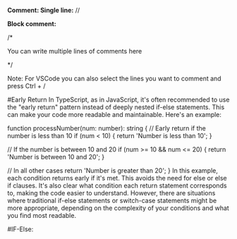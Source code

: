 **Comment: Single line:**
//



**Block comment:**

/*

You can write multiple lines of comments here

*/


Note:
For VSCode you can also select the lines you want to comment and press
Ctrl + /

#Early Return
In TypeScript, as in JavaScript, it's often recommended to use the "early return" pattern instead of deeply nested if-else statements. This can make your code more readable and maintainable. Here's an example:

function processNumber(num: number): string {
  // Early return if the number is less than 10
  if (num < 10) {
    return 'Number is less than 10';
  }

  // If the number is between 10 and 20
  if (num >= 10 && num <= 20) {
    return 'Number is between 10 and 20';
  }

  // In all other cases
  return 'Number is greater than 20';
}
In this example, each condition returns early if it's met. This avoids the need for else or else if clauses. It's also clear what condition each return statement corresponds to, making the code easier to understand.
However, there are situations where traditional if-else statements or switch-case statements might be more appropriate, depending on the complexity of your conditions and what you find most readable.

#IF-Else:
